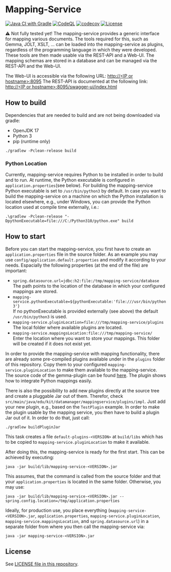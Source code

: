 # Mapping-Service

[![Java CI with Gradle](https://github.com/maximilianiKIT/mapping-service/actions/workflows/CI.yml/badge.svg)](https://github.com/maximilianiKIT/mapping-service/actions/workflows/CI.yml)
[![CodeQL](https://github.com/maximilianiKIT/mapping-service/actions/workflows/codeql-analysis.yml/badge.svg)](https://github.com/maximilianiKIT/mapping-service/actions/workflows/codeql-analysis.yml)
[![codecov](https://codecov.io/gh/maximilianiKIT/mapping-service/branch/main/graph/badge.svg?token=XFhZruKFaE)](https://codecov.io/gh/maximilianiKIT/mapping-service)
[![License](https://img.shields.io/github/license/kit-data-manager/indexing-service.svg)](https://github.com/maximilianiKIT/mapping-service/blob/c3ab1c96643b3409774eafd4c8f0843cb9ae2aa1/LICENSE)

:warning:
Not fully tested yet!
The mapping-service provides a generic interface for mapping various documents. 
The tools required for this, such as Gemma, JOLT, XSLT, ... can be loaded into the mapping-service as plugins, regardless of the programming language in which they were developed. 
These tools are then made usable via the REST-API and a Web-UI. 
The mapping schemas are stored in a database and can be managed via the REST-API and the Web-UI.

The Web-UI is accessible via the following URL: [http://\<IP or hostname>:8095](http://localhost:8095)
The REST-API is documented at the following link: [http://\<IP or hostname>:8095/swagger-ui/index.html](http://localhost:8095/swagger-ui/index.html)

## How to build

Dependencies that are needed to build and are not being downloaded via gradle:

- OpenJDK 17
- Python 3
- pip (runtime only)

`./gradlew -Pclean-release build`

### Python Location

Currently, mapping-service requires Python to be installed in order to build and to run. At runtime, the Python executable is configured in 
`application.properties`(see below). For building the mapping-service Python executable is set to `/usr/bin/python3` by default. In case you want to build 
the mapping-service on a machine on which the Python installation is located elsewhere, e.g., under Windows, you can provide the Python location 
used at compile time externally, i.e.:

```
.\gradlew -Pclean-release "-DpythonExecutable=file:///C:/Python310/python.exe" build
```

## How to start

Before you can start the mapping-service, you  first have to create an `application.properties` file in the source folder. As an example you may use `config/application.default.properties`
and modify it according to your needs. Espacially the following properties (at the end of the file) are important:
- `spring.datasource.url=jdbc:h2:file:/tmp/mapping-service/database`
The path points to the location of the database in which your configured mappings are stored.
- `mapping-service.pythonExecutable=${pythonExecutable:'file:///usr/bin/python3'}` \
If no pythonExecutable is provided externally (see above) the default `/usr/bin/python3` is used.
- `mapping-service.pluginLocation=file:///tmp/mapping-service/plugins` \
The local folder where available plugins are located.
- `mapping-service.mappingsLocation:file:///tmp/mapping-service/` \
Enter the location where you want to store your mappings. This folder will be created if it does not exist yet.

In order to provide the mapping-service with mapping functionality, there are already some pre-compiled plugins available under in the `plugins` folder of this repository.
Copy them to your configured `mapping-service.pluginLocation` to make them available to the mapping-service. 
The source code of the gemma-plugin can be found [here](https://github.com/maximilianiKIT/gemma-plugin). The plugin shows how to integrate Python mappings easily.

There is also the possibility to add new plugins directly at the source tree and create a pluggable Jar out of them. Therefor, check 
`src/main/java/edu/kit/datamanager/mappingservice/plugins/impl`. Just add your new plugin, e.g., based on the `TestPlugin` example. 
In order to make the plugin usable by the mapping service, you then have to build a plugin Jar out of it. In order to do that, just call:

```
./gradlew buildPluginJar
```

This task creates a file `default-plugins-<VERSION>` at `build/libs` which has to be copied to `mapping-service.pluginLocation` to make it available. 

After doing this, the mapping-service is ready for the first start. This can be achieved by executing:

`java -jar build/lib/mapping-service-<VERSION>.jar`

This assumes, that the command is called from the source folder and that your `application.properties` is located in the same folder. 
Otherwise, you may use:

`java -jar build/lib/mapping-service-<VERSION>.jar --spring.config.location=/tmp/application.properties`

Ideally, for production use, you place everything (`mapping-service-<VERSION>.jar`, `application.properties`, `mapping-service.pluginLocation`, `mapping-service.mappingsLocation`,
and `spring.datasource.url`) in a separate folder from where you then call the mapping-service via: 

`java -jar mapping-service-<VERSION>.jar`

## License

See [LICENSE file in this repository](LICENSE).
